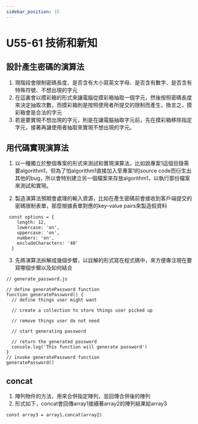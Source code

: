 ```yaml
---
sidebar_position: 15
---
```




# U55-61 技術和新知



## 設計產生密碼的演算法
1. 現階段會限制密碼長度、是否含有大小寫英文字母、是否含有數字、是否含有特殊符號、不想出現的字元
2. 在這裏會以摸彩箱的形式來讓電腦從摸彩箱抽取一個字元，然後按照密碼長度來決定抽取次數，而摸彩箱則是按照使用者所提交的限制而產生，換言之，摸彩箱會是合法的字元
3. 若是要實現不想出現的字元，則是在讓電腦抽取字元前，先在摸彩箱移除指定字元，接著再讓使用者抽取來實現不想出現的字元。


## 用代碼實現演算法
1. 以一種獨立於整個專案的形式來測試和實現演算法，比如說專案1這個目錄需要algorithm1，但為了怕algorithm1直接加入至專案1的source code而衍生出其他的bug，所以會特別建立另一個檔案來存放algorithm1，以執行那份檔案來測試和實現。

2. 製造演算法預期會處理的輸入資源，比如在產生密碼前會接收到客戶端提交的密碼限制表單，那麼根據表單對應的key-value pairs來製造假資料
```
 const options = {
    length: 12,
    lowercase: 'on',
    uppercase: 'on',
    numbers: 'on',
    excludeCharacters: '40'
  }
```


3. 先將演算法拆解成幾個步驟，以註解的形式寫在程式碼中，來方便專注現在要寫哪個步驟以及如何結合
```
// generate_password.js

// define generatePassword function
function generatePassword() {
  // define things user might want

  // create a collection to store things user picked up

  // remove things user do not need

  // start generating password

  // return the generated password
  console.log('This function will generate password')
}
// invoke generatePassword function 
generatePassword()
```



## concat
1. 陣列物件的方法，用來合併指定陣列，並回傳合併後的陣列
2. 形式如下，concat會回傳array1接續著array2的陣列結果給array3
```
const array3 = array1.concat(array2)
```
